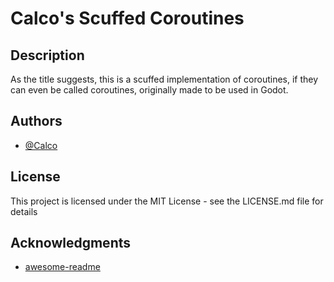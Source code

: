 # Calco's Scuffed Coroutines

## Description
As the title suggests, this is a scuffed implementation of coroutines, if they can even be called coroutines, originally made to be used in Godot.

## Authors

* [@Calco](https://twitter.com/calcopod2)

## License

This project is licensed under the MIT License - see the LICENSE.md file for details

## Acknowledgments

* [awesome-readme](https://github.com/matiassingers/awesome-readme)